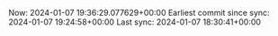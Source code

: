 Now: 2024-01-07 19:36:29.077629+00:00 Earliest commit since sync: 2024-01-07 19:24:58+00:00 Last sync: 2024-01-07 18:30:41+00:00
